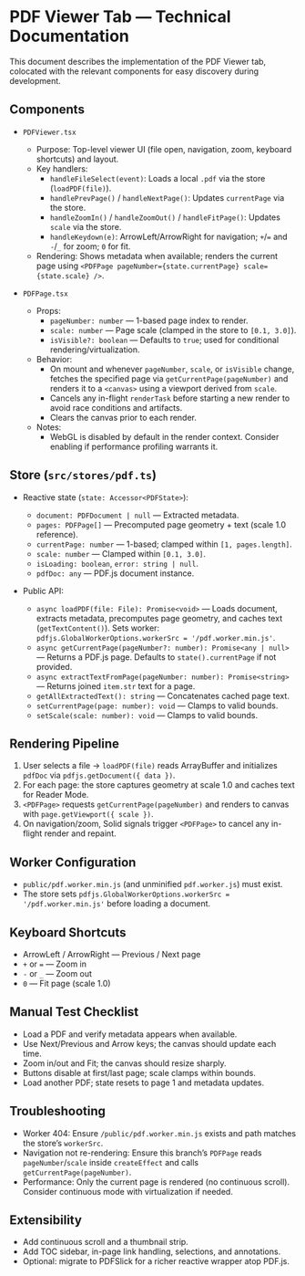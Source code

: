# PDF Viewer Tab — Technical Documentation

This document describes the implementation of the PDF Viewer tab, colocated with the relevant components for easy discovery during development.

## Components

- `PDFViewer.tsx`
  - Purpose: Top-level viewer UI (file open, navigation, zoom, keyboard shortcuts) and layout.
  - Key handlers:
    - `handleFileSelect(event)`: Loads a local `.pdf` via the store (`loadPDF(file)`).
    - `handlePrevPage()` / `handleNextPage()`: Updates `currentPage` via the store.
    - `handleZoomIn()` / `handleZoomOut()` / `handleFitPage()`: Updates `scale` via the store.
    - `handleKeydown(e)`: ArrowLeft/ArrowRight for navigation; `+`/`=` and `-`/`_` for zoom; `0` for fit.
  - Rendering: Shows metadata when available; renders the current page using `<PDFPage pageNumber={state.currentPage} scale={state.scale} />`.

- `PDFPage.tsx`
  - Props:
    - `pageNumber: number` — 1-based page index to render.
    - `scale: number` — Page scale (clamped in the store to `[0.1, 3.0]`).
    - `isVisible?: boolean` — Defaults to `true`; used for conditional rendering/virtualization.
  - Behavior:
    - On mount and whenever `pageNumber`, `scale`, or `isVisible` change, fetches the specified page via `getCurrentPage(pageNumber)` and renders it to a `<canvas>` using a viewport derived from `scale`.
    - Cancels any in-flight `renderTask` before starting a new render to avoid race conditions and artifacts.
    - Clears the canvas prior to each render.
  - Notes:
    - WebGL is disabled by default in the render context. Consider enabling if performance profiling warrants it.

## Store (`src/stores/pdf.ts`)

- Reactive state (`state: Accessor<PDFState>`):
  - `document: PDFDocument | null` — Extracted metadata.
  - `pages: PDFPage[]` — Precomputed page geometry + text (scale 1.0 reference).
  - `currentPage: number` — 1-based; clamped within `[1, pages.length]`.
  - `scale: number` — Clamped within `[0.1, 3.0]`.
  - `isLoading: boolean`, `error: string | null`.
  - `pdfDoc: any` — PDF.js document instance.

- Public API:
  - `async loadPDF(file: File): Promise<void>` — Loads document, extracts metadata, precomputes page geometry, and caches text (`getTextContent()`). Sets worker: `pdfjs.GlobalWorkerOptions.workerSrc = '/pdf.worker.min.js'`.
  - `async getCurrentPage(pageNumber?: number): Promise<any | null>` — Returns a PDF.js page. Defaults to `state().currentPage` if not provided.
  - `async extractTextFromPage(pageNumber: number): Promise<string>` — Returns joined `item.str` text for a page.
  - `getAllExtractedText(): string` — Concatenates cached page text.
  - `setCurrentPage(page: number): void` — Clamps to valid bounds.
  - `setScale(scale: number): void` — Clamps to valid bounds.

## Rendering Pipeline

1. User selects a file → `loadPDF(file)` reads ArrayBuffer and initializes `pdfDoc` via `pdfjs.getDocument({ data })`.
2. For each page: the store captures geometry at scale 1.0 and caches text for Reader Mode.
3. `<PDFPage>` requests `getCurrentPage(pageNumber)` and renders to canvas with `page.getViewport({ scale })`.
4. On navigation/zoom, Solid signals trigger `<PDFPage>` to cancel any in-flight render and repaint.

## Worker Configuration

- `public/pdf.worker.min.js` (and unminified `pdf.worker.js`) must exist.
- The store sets `pdfjs.GlobalWorkerOptions.workerSrc = '/pdf.worker.min.js'` before loading a document.

## Keyboard Shortcuts

- ArrowLeft / ArrowRight — Previous / Next page
- `+` or `=` — Zoom in
- `-` or `_` — Zoom out
- `0` — Fit page (scale 1.0)

## Manual Test Checklist

- Load a PDF and verify metadata appears when available.
- Use Next/Previous and Arrow keys; the canvas should update each time.
- Zoom in/out and Fit; the canvas should resize sharply.
- Buttons disable at first/last page; scale clamps within bounds.
- Load another PDF; state resets to page 1 and metadata updates.

## Troubleshooting

- Worker 404: Ensure `/public/pdf.worker.min.js` exists and path matches the store’s `workerSrc`.
- Navigation not re-rendering: Ensure this branch’s `PDFPage` reads `pageNumber`/`scale` inside `createEffect` and calls `getCurrentPage(pageNumber)`.
- Performance: Only the current page is rendered (no continuous scroll). Consider continuous mode with virtualization if needed.

## Extensibility

- Add continuous scroll and a thumbnail strip.
- Add TOC sidebar, in-page link handling, selections, and annotations.
- Optional: migrate to PDFSlick for a richer reactive wrapper atop PDF.js.
